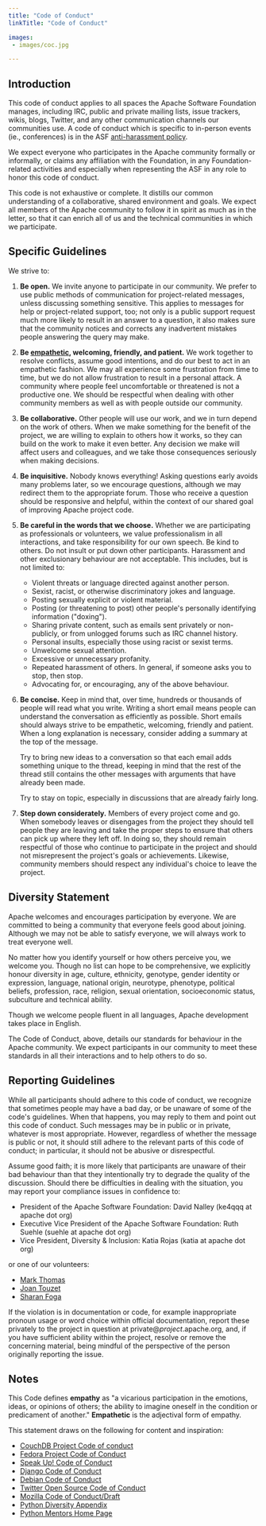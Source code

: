 ```yaml
---
title: "Code of Conduct"
linkTitle: "Code of Conduct"

images:
 - images/coc.jpg

---
```


Introduction
------------------------------------------

This code of conduct applies to all spaces the Apache Software Foundation manages, including IRC, public and private mailing lists, issue trackers, wikis, blogs, Twitter, and any other communication channels our communities use. A code of conduct which is specific to in-person events (ie., conferences) is in the ASF [anti-harassment policy](anti-harassment.html).

We expect everyone who participates in the Apache community formally or informally, or claims any affiliation with the Foundation, in any Foundation-related activities and especially when representing the ASF in any role to honor this code of conduct.

This code is not exhaustive or complete. It distills our common understanding of a collaborative, shared environment and goals. We expect all members of the Apache community to follow it in spirit as much as in the letter, so that it can enrich all of us and the technical communities in which we participate.

Specific Guidelines
--------------------------------------------------------

We strive to:

1.  **Be open.** We invite anyone to participate in our community. We prefer to use public methods of communication for project-related messages, unless discussing something sensitive. This applies to messages for help or project-related support, too; not only is a public support request much more likely to result in an answer to a question, it also makes sure that the community notices and corrects any inadvertent mistakes people answering the query may make.
    
2.  **Be [empathetic](#endnotes), welcoming, friendly, and patient.** We work together to resolve conflicts, assume good intentions, and do our best to act in an empathetic fashion. We may all experience some frustration from time to time, but we do not allow frustration to result in a personal attack. A community where people feel uncomfortable or threatened is not a productive one. We should be respectful when dealing with other community members as well as with people outside our community.
    
3.  **Be collaborative.** Other people will use our work, and we in turn depend on the work of others. When we make something for the benefit of the project, we are willing to explain to others how it works, so they can build on the work to make it even better. Any decision we make will affect users and colleagues, and we take those consequences seriously when making decisions.
    
4.  **Be inquisitive.** Nobody knows everything! Asking questions early avoids many problems later, so we encourage questions, although we may redirect them to the appropriate forum. Those who receive a question should be responsive and helpful, within the context of our shared goal of improving Apache project code.
    
5.  **Be careful in the words that we choose.** Whether we are participating as professionals or volunteers, we value professionalism in all interactions, and take responsibility for our own speech. Be kind to others. Do not insult or put down other participants. Harassment and other exclusionary behaviour are not acceptable. This includes, but is not limited to:
    
    * Violent threats or language directed against another person.
    * Sexist, racist, or otherwise discriminatory jokes and language.
    * Posting sexually explicit or violent material.
    * Posting (or threatening to post) other people's personally identifying information ("doxing").
    * Sharing private content, such as emails sent privately or non-publicly, or from unlogged forums such as IRC channel history.
    * Personal insults, especially those using racist or sexist terms.
    * Unwelcome sexual attention.
    * Excessive or unnecessary profanity.
    * Repeated harassment of others. In general, if someone asks you to stop, then stop.
    * Advocating for, or encouraging, any of the above behaviour.

6.  **Be concise.** Keep in mind that, over time, hundreds or thousands of people will read what you write. Writing a short email means people can understand the conversation as efficiently as possible. Short emails should always strive to be empathetic, welcoming, friendly and patient. When a long explanation is necessary, consider adding a summary at the top of the message.  
      
    Try to bring new ideas to a conversation so that each email adds something unique to the thread, keeping in mind that the rest of the thread still contains the other messages with arguments that have already been made.  
      
    Try to stay on topic, especially in discussions that are already fairly long.
    
7.  **Step down considerately.** Members of every project come and go. When somebody leaves or disengages from the project they should tell people they are leaving and take the proper steps to ensure that others can pick up where they left off. In doing so, they should remain respectful of those who continue to participate in the project and should not misrepresent the project's goals or achievements. Likewise, community members should respect any individual's choice to leave the project.
    

Diversity Statement
--------------------------------------------------------

Apache welcomes and encourages participation by everyone. We are committed to being a community that everyone feels good about joining. Although we may not be able to satisfy everyone, we will always work to treat everyone well.

No matter how you identify yourself or how others perceive you, we welcome you. Though no list can hope to be comprehensive, we explicitly honour diversity in age, culture, ethnicity, genotype, gender identity or expression, language, national origin, neurotype, phenotype, political beliefs, profession, race, religion, sexual orientation, socioeconomic status, subculture and technical ability.

Though we welcome people fluent in all languages, Apache development takes place in English.

The Code of Conduct, above, details our standards for behaviour in the Apache community. We expect participants in our community to meet these standards in all their interactions and to help others to do so.

Reporting Guidelines
----------------------------------------------------------

While all participants should adhere to this code of conduct, we recognize that sometimes people may have a bad day, or be unaware of some of the code's guidelines. When that happens, you may reply to them and point out this code of conduct. Such messages may be in public or in private, whatever is most appropriate. However, regardless of whether the message is public or not, it should still adhere to the relevant parts of this code of conduct; in particular, it should not be abusive or disrespectful.

Assume good faith; it is more likely that participants are unaware of their bad behaviour than that they intentionally try to degrade the quality of the discussion. Should there be difficulties in dealing with the situation, you may report your compliance issues in confidence to:

*   President of the Apache Software Foundation: David Nalley (ke4qqq at apache dot org)
*   Executive Vice President of the Apache Software Foundation: Ruth Suehle (suehle at apache dot org)
*   Vice President, Diversity & Inclusion: Katia Rojas (katia at apache dot org)

or one of our volunteers:

*   [Mark Thomas](http://home.apache.org/%7Emarkt/coc.html)
*   [Joan Touzet](http://home.apache.org/%7Ewohali/)
*   [Sharan Foga](http://home.apache.org/%7Esharan/coc.html)

If the violation is in documentation or code, for example inappropriate pronoun usage or word choice within official documentation, report these privately to the project in question at private@_project_.apache.org, and, if you have sufficient ability within the project, resolve or remove the concerning material, being mindful of the perspective of the person originally reporting the issue.

Notes
-----

This Code defines **empathy** as "a vicarious participation in the emotions, ideas, or opinions of others; the ability to imagine oneself in the condition or predicament of another." **Empathetic** is the adjectival form of empathy.

This statement draws on the following for content and inspiration:

*   [CouchDB Project Code of conduct](http://couchdb.apache.org/conduct.html)
*   [Fedora Project Code of Conduct](http://fedoraproject.org/code-of-conduct)
*   [Speak Up! Code of Conduct](http://speakup.io/coc.html)
*   [Django Code of Conduct](https://www.djangoproject.com/conduct/)
*   [Debian Code of Conduct](http://www.debian.org/vote/2014/vote_002)
*   [Twitter Open Source Code of Conduct](https://github.com/twitter/code-of-conduct/blob/master/code-of-conduct.md)
*   [Mozilla Code of Conduct/Draft](https://wiki.mozilla.org/Code_of_Conduct/Draft#Conflicts_of_Interest)
*   [Python Diversity Appendix](https://www.python.org/community/diversity/)
*   [Python Mentors Home Page](http://pythonmentors.com/)